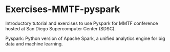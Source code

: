 # Exercises-MMTF-pyspark

Introductory tutorial and exercises to use Pyspark for MMTF conference hosted at San Diego Supercomputer Center (SDSC).

Pyspark: 
Python version of Apache Spark, a unified analytics engine for big data and machine learning.
